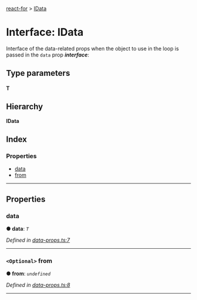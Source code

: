 [react-for](../README.md) > [IData](../interfaces/idata.md)

# Interface: IData

Interface of the data-related props when the object to use in the loop is passed in the `data` prop
*__interface__*: 

## Type parameters
#### T 
## Hierarchy

**IData**

## Index

### Properties

* [data](idata.md#data)
* [from](idata.md#from)

---

## Properties

<a id="data"></a>

###  data

**● data**: *`T`*

*Defined in [data-props.ts:7](https://github.com/MJez29/react-for/blob/e2516b0/src/data-props.ts#L7)*

___
<a id="from"></a>

### `<Optional>` from

**● from**: *`undefined`*

*Defined in [data-props.ts:8](https://github.com/MJez29/react-for/blob/e2516b0/src/data-props.ts#L8)*

___

